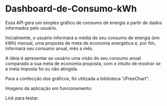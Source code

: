 # Dashboard-de-Consumo-kWh
Essa API gera um simples gráfico de consumo de energia a partir de dados informados pelo usuário.

Inicialmente, o usuário informará a média de seu consumo de energia (em kWh) mensal, uma proposta de meta de economia energética e, por fim, informará seu consumo anual, mês a mês. 

A ideia é apresentar ao usuário uma visão do seu consumo anual comparado a sua meta de economia proposta, com o intuito de mostrar se a meta imposta foi ou não atingida.

Para a confecção dos gráficos, foi utilizada a biblioteca "JFreeChart".

Imagens da aplicação em funcionamento:

Link para testar:
